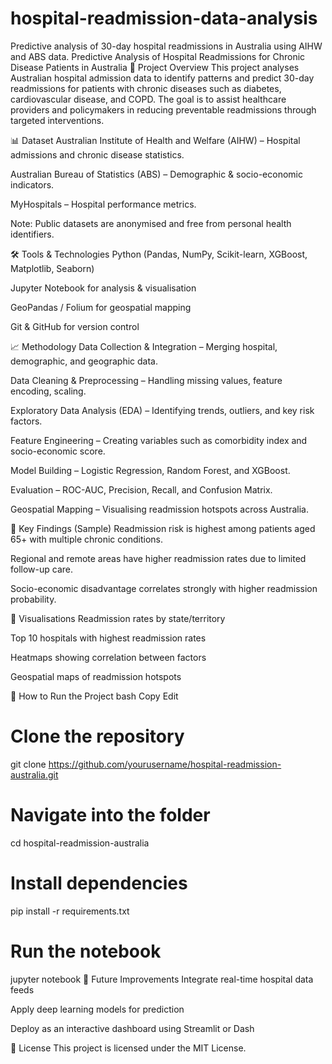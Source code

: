 # hospital-readmission-data-analysis
Predictive analysis of 30-day hospital readmissions in Australia using AIHW and ABS data.
Predictive Analysis of Hospital Readmissions for Chronic Disease Patients in Australia
📌 Project Overview
This project analyses Australian hospital admission data to identify patterns and predict 30-day readmissions for patients with chronic diseases such as diabetes, cardiovascular disease, and COPD. The goal is to assist healthcare providers and policymakers in reducing preventable readmissions through targeted interventions.

📊 Dataset
Australian Institute of Health and Welfare (AIHW) – Hospital admissions and chronic disease statistics.

Australian Bureau of Statistics (ABS) – Demographic & socio-economic indicators.

MyHospitals – Hospital performance metrics.

Note: Public datasets are anonymised and free from personal health identifiers.

🛠 Tools & Technologies
Python (Pandas, NumPy, Scikit-learn, XGBoost, Matplotlib, Seaborn)

Jupyter Notebook for analysis & visualisation

GeoPandas / Folium for geospatial mapping

Git & GitHub for version control

📈 Methodology
Data Collection & Integration – Merging hospital, demographic, and geographic data.

Data Cleaning & Preprocessing – Handling missing values, feature encoding, scaling.

Exploratory Data Analysis (EDA) – Identifying trends, outliers, and key risk factors.

Feature Engineering – Creating variables such as comorbidity index and socio-economic score.

Model Building – Logistic Regression, Random Forest, and XGBoost.

Evaluation – ROC-AUC, Precision, Recall, and Confusion Matrix.

Geospatial Mapping – Visualising readmission hotspots across Australia.

📌 Key Findings (Sample)
Readmission risk is highest among patients aged 65+ with multiple chronic conditions.

Regional and remote areas have higher readmission rates due to limited follow-up care.

Socio-economic disadvantage correlates strongly with higher readmission probability.

📍 Visualisations
Readmission rates by state/territory

Top 10 hospitals with highest readmission rates

Heatmaps showing correlation between factors

Geospatial maps of readmission hotspots

🚀 How to Run the Project
bash
Copy
Edit
# Clone the repository
git clone https://github.com/yourusername/hospital-readmission-australia.git

# Navigate into the folder
cd hospital-readmission-australia

# Install dependencies
pip install -r requirements.txt

# Run the notebook
jupyter notebook
📜 Future Improvements
Integrate real-time hospital data feeds

Apply deep learning models for prediction

Deploy as an interactive dashboard using Streamlit or Dash

📄 License
This project is licensed under the MIT License.
